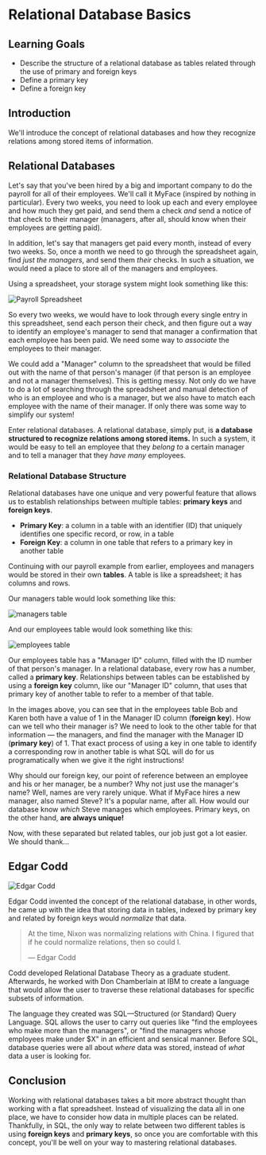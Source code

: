 # Relational Database Basics

## Learning Goals

- Describe the structure of a relational database as tables related through the
  use of primary and foreign keys
- Define a primary key
- Define a foreign key

## Introduction

We'll introduce the concept of relational databases and how they recognize
relations among stored items of information.

## Relational Databases

Let's say that you've been hired by a big and important company to do the
payroll for all of their employees. We'll call it MyFace (inspired by nothing in
particular). Every two weeks, you need to look up each and every employee and
how much they get paid, and send them a check _and_ send a notice of that check
to their manager (managers, after all, should know when their employees are
getting paid).

In addition, let's say that managers get paid every month, instead of every two
weeks. So, once a month we need to go through the spreadsheet again, find _just
the managers_, and send them _their_ checks. In such a situation, we would need
a place to store all of the managers and employees.

Using a spreadsheet, your storage system might look something like this:

![Payroll Spreadsheet](http://readme-pics.s3.amazonaws.com/Screen%20Shot%202015-09-03%20at%205.12.12%20PM.png)

So every two weeks, we would have to look through every single entry in this
spreadsheet, send each person their check, and then figure out a way to identify
an employee's manager to send that manager a confirmation that each employee has
been paid. We need some way to _associate_ the employees to their manager.

We could add a "Manager" column to the spreadsheet that would be filled out with
the name of that person's manager (if that person is an employee and not a
manager themselves). This is getting messy. Not only do we have to do a lot of
searching through the spreadsheet and manual detection of who is an employee and
who is a manager, but we also have to match each employee with the name of their
manager. If only there was some way to simplify our system!

Enter relational databases. A relational database, simply put, is **a database
structured to recognize relations among stored items.** In such a system, it
would be easy to tell an employee that they _belong to_ a certain manager and to
tell a manager that they _have many_ employees.

### Relational Database Structure

Relational databases have one unique and very powerful feature that allows us to
establish relationships between multiple tables: **primary keys** and **foreign
keys**.

- **Primary Key**: a column in a table with an identifier (ID) that uniquely
  identifies one specific record, or row, in a table
- **Foreign Key**: a column in one table that refers to a primary key in
  another table

Continuing with our payroll example from earlier, employees and managers would
be stored in their own **tables**. A table is like a spreadsheet; it has columns
and rows.

Our managers table would look something like this:

![managers table](https://cloud.githubusercontent.com/assets/18357112/17033515/7617ab2a-4f4c-11e6-8545-f179bdeeb500.JPG)

And our employees table would look something like this:

![employees table](https://cloud.githubusercontent.com/assets/18357112/17033522/7d7ac122-4f4c-11e6-9116-2cfebe111f27.JPG)

Our employees table has a "Manager ID" column, filled with the ID number of that
person's manager. In a relational database, every row has a number, called a
**primary key**. Relationships between tables can be established by using a
**foreign key** column, like our "Manager ID" column, that uses that primary key
of another table to refer to a member of that table.

In the images above, you can see that in the employees table Bob and Karen both
have a value of 1 in the Manager ID column (**foreign key**). How can we tell
who their manager is? We need to look to the other table for that information —
the managers, and find the manager with the Manager ID (**primary key**) of 1.
That exact process of using a key in one table to identify a corresponding row
in another table is what SQL will do for us programatically when we give it the
right instructions!

Why should our foreign key, our point of reference between an employee and his
or her manager, be a number? Why not just use the manager's name? Well, names
are very rarely unique. What if MyFace hires a new manager, also named Steve?
It's a popular name, after all. How would our database know _which_ Steve
manages which employees. Primary keys, on the other hand, **are always unique!**

Now, with these separated but related tables, our job just got a lot easier. We
should thank...

## Edgar Codd

![Edgar Codd](http://readme-pics.s3.amazonaws.com/Edgar_F_Codd.jpg)

Edgar Codd invented the concept of the relational database, in other words, he
came up with the idea that storing data in tables, indexed by primary key and
related by foreign keys would _normalize_ that data.

> At the time, Nixon was normalizing relations with China. I figured that if he
> could normalize relations, then so could I.
>
> — Edgar Codd

Codd developed Relational Database Theory as a graduate student. Afterwards, he
worked with Don Chamberlain at IBM to create a language that would allow the
user to traverse these relational databases for specific subsets of information.

The language they created was SQL––Structured (or Standard) Query Language. SQL
allows the user to carry out queries like "find the employees who make more than
the managers", or "find the managers whose employees make under $X" in an
efficient and sensical manner. Before SQL, database queries were all about
_where_ data was stored, instead of _what_ data a user is looking for.

## Conclusion

Working with relational databases takes a bit more abstract thought than working
with a flat spreadsheet. Instead of visualizing the data all in one place, we
have to consider how data in multiple places can be related. Thankfully, in SQL,
the only way to relate between two different tables is using **foreign keys**
and **primary keys**, so once you are comfortable with this concept, you'll be
well on your way to mastering relational databases.
